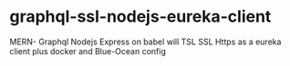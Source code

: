 # graphql-ssl-nodejs-eureka-client
MERN-  Graphql Nodejs Express on babel will TSL SSL Https as a eureka client plus docker and  Blue-Ocean config
